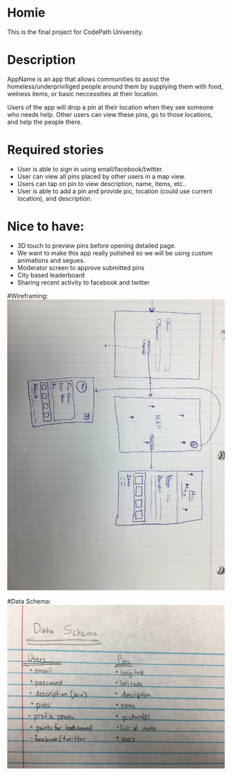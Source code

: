 # Homie
This is the final project for CodePath University.

# Description

AppName is an app that allows communities to assist the homeless/underpriviliged people around them by supplying them with food, welness items, or basic neccessities at their location.

Users of the app will drop a pin at their location when they see someone who needs help. Other users can view these pins, go to those locations, and help the people there.

# Required stories
- User is able to sign in using email/facebook/twitter.
- User can view all pins placed by other users in a map view.
- Users can tap on pin to view description, name, items, etc..
- User is able to add a pin and provide pic, location (could use current location), and description.

# Nice to have:
- 3D touch to preview pins before opening detailed page.
- We want to make this app really polished so we will be using custom animations and segues.
- Moderator screen to approve submitted pins
- City based leaderboard
- Sharing recent activity to facebook and twitter


#Wireframing:
![wireframing](IMG_0207.JPG)


#Data Schema:
![dataschema](data_schema.jpg)
